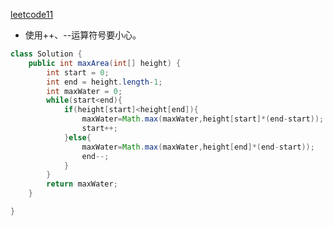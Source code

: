 [leetcode11](https://leetcode-cn.com/problems/container-with-most-water/)

* 使用++、--运算符号要小心。

```java
class Solution {
    public int maxArea(int[] height) {
        int start = 0;
        int end = height.length-1;
        int maxWater = 0;
        while(start<end){
            if(height[start]<height[end]){
                maxWater=Math.max(maxWater,height[start]*(end-start));
                start++;
            }else{
                maxWater=Math.max(maxWater,height[end]*(end-start));
                end--;
            }
        }
        return maxWater;
    }

}
```

